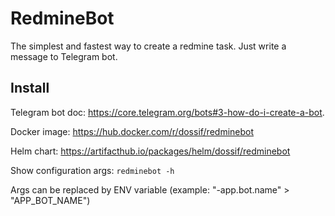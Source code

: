 # RedmineBot

The simplest and fastest way to create a redmine task. Just write a message to Telegram bot.


## Install

Telegram bot doc: https://core.telegram.org/bots#3-how-do-i-create-a-bot.

Docker image: https://hub.docker.com/r/dossif/redminebot

Helm chart: https://artifacthub.io/packages/helm/dossif/redminebot

Show configuration args: `redminebot -h`

Args can be replaced by ENV variable (example: "-app.bot.name" > "APP_BOT_NAME")
